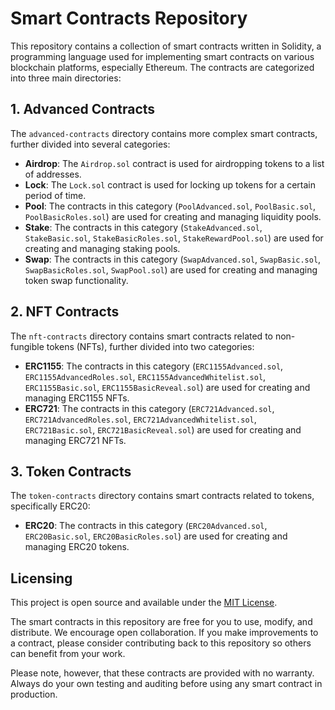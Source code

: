 # Smart Contracts Repository

This repository contains a collection of smart contracts written in Solidity, a programming language used for implementing smart contracts on various blockchain platforms, especially Ethereum. The contracts are categorized into three main directories:

## 1. Advanced Contracts

The `advanced-contracts` directory contains more complex smart contracts, further divided into several categories:

- **Airdrop**: The `Airdrop.sol` contract is used for airdropping tokens to a list of addresses.
- **Lock**: The `Lock.sol` contract is used for locking up tokens for a certain period of time.
- **Pool**: The contracts in this category (`PoolAdvanced.sol`, `PoolBasic.sol`, `PoolBasicRoles.sol`) are used for creating and managing liquidity pools.
- **Stake**: The contracts in this category (`StakeAdvanced.sol`, `StakeBasic.sol`, `StakeBasicRoles.sol`, `StakeRewardPool.sol`) are used for creating and managing staking pools.
- **Swap**: The contracts in this category (`SwapAdvanced.sol`, `SwapBasic.sol`, `SwapBasicRoles.sol`, `SwapPool.sol`) are used for creating and managing token swap functionality.

## 2. NFT Contracts

The `nft-contracts` directory contains smart contracts related to non-fungible tokens (NFTs), further divided into two categories:

- **ERC1155**: The contracts in this category (`ERC1155Advanced.sol`, `ERC1155AdvancedRoles.sol`, `ERC1155AdvancedWhitelist.sol`, `ERC1155Basic.sol`, `ERC1155BasicReveal.sol`) are used for creating and managing ERC1155 NFTs.
- **ERC721**: The contracts in this category (`ERC721Advanced.sol`, `ERC721AdvancedRoles.sol`, `ERC721AdvancedWhitelist.sol`, `ERC721Basic.sol`, `ERC721BasicReveal.sol`) are used for creating and managing ERC721 NFTs.

## 3. Token Contracts

The `token-contracts` directory contains smart contracts related to tokens, specifically ERC20:

- **ERC20**: The contracts in this category (`ERC20Advanced.sol`, `ERC20Basic.sol`, `ERC20BasicRoles.sol`) are used for creating and managing ERC20 tokens.

## Licensing

This project is open source and available under the [MIT License](https://opensource.org/licenses/MIT). 

The smart contracts in this repository are free for you to use, modify, and distribute. We encourage open collaboration. If you make improvements to a contract, please consider contributing back to this repository so others can benefit from your work.

Please note, however, that these contracts are provided with no warranty. Always do your own testing and auditing before using any smart contract in production.
